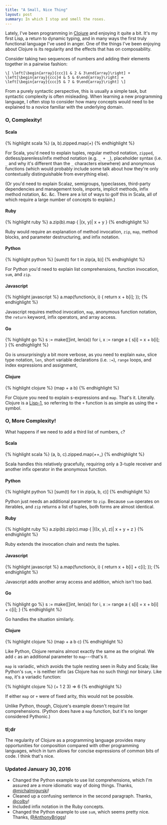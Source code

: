 ```yaml
---
title: "A Small, Nice Thing"
layout: post
summary: In which I stop and smell the roses.
---
```


Lately, I've been programming in [Clojure][clojure] and enjoying it quite a
bit. It's my first Lisp, a return to dynamic typing, and in many ways the first
truly functional language I've used in anger. One of the things I've been
enjoying about Clojure is its regularity and the effects that has on
composability.

[clojure]: http://clojure.org/

Consider taking two sequences of numbers and adding their elements together in a
pairwise fashion:

`\[
\left[\begin{array}{ccc}1 & 2 & 3\end{array}\right] +
\left[\begin{array}{ccc}4 & 5 & 6\end{array}\right] =
\left[\begin{array}{ccc}5 & 7 & 9\end{array}\right]
\]`

From a purely syntactic perspective, this is usually a simple task, but
syntactic complexity is often misleading. When learning a new programming
language, I often stop to consider how many concepts would need to be explained
to a novice familiar with the underlying domain.

### O, Complexity!

#### Scala

{% highlight scala %}
(a, b).zipped.map(_+_)
{% endhighlight %}

For Scala, you'd need to explain tuples, regular method notation, `zipped`,
dotless/parenless/infix method notation (e.g. `_ + _`), placeholder syntax
(i.e. `_` and why it's different than the `_` characters elsewhere) and
anonymous functions (which would probably include some talk about how they're
only contextually distinguishable from everything else).

(Or you'd need to explain Scalaz, semigroups, typeclasses, third-party
dependencies and management tools, imports, implicit methods, infix method
notation, &c. &c. There are a lot of ways to golf this in Scala, all of which
require a large number of concepts to explain.)

#### Ruby

{% highlight ruby %}
a.zip(b).map { |(x, y)| x + y }
{% endhighlight %}

Ruby would require an explanation of method invocation, `zip`, `map`, method
blocks, and parameter destructuring, and infix notation.

#### Python

{% highlight python %}
[sum(t) for t in zip(a, b)]
{% endhighlight %}

For Python you'd need to explain list comprehensions, function invocation,
`sum`, and `zip`.

#### Javascript

{% highlight javascript %}
a.map(function(x, i) {
    return x + b[i];
});
{% endhighlight %}

Javascript requires method invocation, `map`, anonymous function notation, the
`return` keyword, infix operators, and array access.

#### Go

{% highlight go %}
s := make([]int, len(a))
for i, x := range a {
    s[i] = x + b[i];
}
{% endhighlight %}

Go is unsurprisingly a bit more verbose, as you need to explain `make`, slice
type notation, `len`, short variable declarations (i.e. `:=`), `range` loops,
and index expressions and assignment,

#### Clojure

{% highlight clojure %}
(map + a b)
{% endhighlight %}

For Clojure you need to explain s-expressions and `map`. That's
it. Literally. Clojure is a [Lisp-1][lisp1], so referring to the `+` function is
as simple as using the `+` symbol.

[lisp1]: http://ergoemacs.org/emacs/lisp1_vs_lisp2.html

### O, More Complexity!

What happens if we need to add a third list of numbers, `c`?

#### Scala

{% highlight scala %}
(a, b, c).zipped.map(_+_+_)
{% endhighlight %}

Scala handles this relatively gracefully, requiring only a 3-tuple receiver and
another infix operator in the anonymous function.

#### Python

{% highlight python %}
[sum(t) for t in zip(a, b, c)]
{% endhighlight %}

Python just needs an additional parameter to `zip`. Because `sum` operates on
iterables, and `zip` returns a list of tuples, both forms are almost identical.

#### Ruby

{% highlight ruby %}
a.zip(b).zip(c).map { |((x, y), z)| x + y + z }
{% endhighlight %}

Ruby extends the invocation chain and nests the tuples.

#### Javascript

{% highlight javascript %}
a.map(function(x, i) {
    return x + b[i] + c[i];
});
{% endhighlight %}

Javascript adds another array access and addition, which isn't too bad.

#### Go

{% highlight go %}
s := make([]int, len(a))
for i, x := range a {
    s[i] = x + b[i] + c[i];
}
{% endhighlight %}

Go handles the situation similarly.

#### Clojure

{% highlight clojure %}
(map + a b c)
{% endhighlight %}

Like Python, Clojure remains almost exactly the same as the original. We add `c`
as an additional parameter to `map`---that's it.

`map` is variadic, which avoids the tuple nesting seen in Ruby and Scala; like
Python's `sum`, `+` is neither infix (as Clojure has no such thing) nor
binary. Like `map`, it's a variadic function:

{% highlight clojure %}
(+ 1 2 3) => 6
{% endhighlight %}

If either `map` or `+` were of fixed arity, this would not be possible.

Unlike Python, though, Clojure's example doesn't require list
comprehensions. (Python does have a `map` function, but it's no longer
considered Pythonic.)

### tl;dr

The regularity of Clojure as a programming language provides many opportunities
for composition compared with other programming languages, which in turn allows
for concise expressions of common bits of code. I think that's nice.

### Updated January 30, 2016

* Changed the Python example to use list comprehensions, which I'm assured are a
  more idiomatic way of doing things. Thanks,
  [@michalmigurski](https://twitter.com/michalmigurski)!
* Cleaned up a confusing sentence in the second paragraph. Thanks,
  [@colby](https://twitter.com/colby)!
* Included infix notation in the Ruby concepts.
* Changed the Python example to use `sum`, which seems pretty nice. Thanks,
  [@AnthonyBriggs](https://twitter.com/AnthonyBriggs)!
